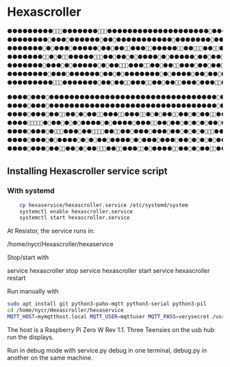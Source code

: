 # Hexascroller

```
⚫⚫⚫⚫⚫⚫⚫⚫⚫🔴🔴🔴⚫⚫⚫⚫⚫⚫⚫🔴🔴🔴⚫⚫⚫⚫⚫⚫⚫⚫⚫⚫⚫⚫⚫⚫⚫⚫⚫⚫⚫⚫🔴⚫⚫⚫⚫⚫⚫⚫⚫⚫⚫⚫⚫⚫⚫⚫⚫⚫
⚫⚫⚫⚫⚫⚫⚫⚫🔴⚫⚫⚫🔴⚫⚫⚫⚫⚫⚫🔴⚫⚫🔴⚫⚫⚫⚫⚫⚫⚫⚫⚫⚫⚫🔴⚫⚫⚫⚫⚫⚫⚫🔴⚫⚫⚫⚫⚫⚫⚫⚫⚫⚫⚫⚫⚫⚫⚫⚫⚫
⚫⚫⚫⚫⚫⚫⚫🔴⚫🔴⚫⚫⚫🔴⚫⚫⚫⚫⚫🔴⚫⚫🔴⚫⚫🔴🔴⚫⚫⚫🔴🔴⚫⚫⚫⚫⚫🔴🔴⚫⚫🔴🔴🔴⚫⚫🔴🔴⚫⚫🔴⚫🔴⚫⚫⚫⚫⚫⚫⚫
⚫⚫⚫⚫⚫⚫⚫🔴🔴⚫🔴⚫🔴🔴⚫⚫⚫⚫⚫🔴🔴🔴⚫⚫🔴⚫⚫🔴⚫🔴⚫⚫⚫⚫🔴⚫🔴⚫⚫⚫⚫⚫🔴⚫⚫🔴⚫⚫🔴⚫🔴🔴⚫⚫⚫⚫⚫⚫⚫⚫
⚫⚫⚫⚫⚫⚫⚫🔴⚫⚫⚫🔴⚫🔴⚫⚫⚫⚫⚫🔴⚫🔴⚫⚫🔴🔴🔴⚫⚫⚫🔴🔴⚫⚫🔴⚫⚫🔴🔴⚫⚫⚫🔴⚫⚫🔴⚫⚫🔴⚫🔴⚫⚫⚫⚫⚫⚫⚫⚫⚫
⚫⚫⚫⚫⚫⚫⚫⚫🔴⚫⚫⚫🔴⚫⚫⚫⚫⚫⚫🔴⚫⚫🔴⚫🔴⚫⚫⚫⚫⚫⚫⚫🔴⚫🔴⚫⚫⚫⚫🔴⚫⚫🔴⚫⚫🔴⚫⚫🔴⚫🔴⚫⚫⚫⚫⚫⚫⚫⚫⚫
⚫⚫⚫⚫⚫⚫⚫⚫⚫🔴🔴🔴⚫⚫⚫⚫⚫⚫⚫🔴⚫⚫🔴⚫⚫🔴🔴⚫⚫⚫🔴🔴⚫⚫🔴⚫⚫🔴🔴⚫⚫⚫🔴⚫⚫⚫🔴🔴⚫⚫🔴⚫⚫⚫⚫⚫⚫⚫⚫⚫

⚫⚫⚫⚫🔴⚫⚫⚫🔴⚫⚫⚫⚫⚫⚫⚫⚫⚫⚫⚫⚫⚫⚫⚫⚫⚫⚫⚫⚫⚫⚫⚫⚫⚫⚫⚫⚫⚫⚫⚫⚫⚫🔴⚫🔴⚫⚫⚫⚫⚫⚫⚫⚫⚫⚫🔴⚫⚫⚫⚫
⚫⚫⚫⚫🔴⚫⚫⚫🔴⚫⚫⚫⚫⚫⚫⚫⚫⚫⚫⚫⚫⚫⚫⚫⚫⚫⚫⚫⚫⚫⚫⚫⚫⚫⚫⚫⚫⚫⚫⚫⚫⚫🔴⚫🔴⚫⚫⚫⚫⚫⚫⚫⚫⚫⚫🔴⚫⚫⚫⚫
⚫⚫⚫⚫🔴⚫⚫⚫🔴⚫⚫🔴🔴⚫⚫🔴⚫🔴⚫⚫🔴🔴⚫⚫⚫🔴🔴⚫⚫⚫🔴🔴⚫🔴⚫🔴⚫⚫🔴🔴⚫⚫🔴⚫🔴⚫⚫🔴🔴⚫⚫🔴⚫🔴⚫🔴⚫⚫⚫⚫
⚫⚫⚫⚫🔴🔴🔴🔴🔴⚫🔴⚫⚫🔴⚫🔴⚫🔴⚫⚫⚫⚫🔴⚫🔴⚫⚫⚫⚫🔴⚫⚫⚫🔴🔴⚫⚫🔴⚫⚫🔴⚫🔴⚫🔴⚫🔴⚫⚫🔴⚫🔴🔴⚫⚫🔴⚫⚫⚫⚫
⚫⚫⚫⚫🔴⚫⚫⚫🔴⚫🔴🔴🔴⚫⚫⚫🔴⚫⚫🔴🔴🔴🔴⚫⚫🔴🔴⚫⚫🔴⚫⚫⚫🔴⚫⚫⚫🔴⚫⚫🔴⚫🔴⚫🔴⚫🔴🔴🔴⚫⚫🔴⚫⚫⚫🔴⚫⚫⚫⚫
⚫⚫⚫⚫🔴⚫⚫⚫🔴⚫🔴⚫⚫⚫⚫🔴⚫🔴⚫🔴⚫⚫🔴⚫⚫⚫⚫🔴⚫🔴⚫⚫⚫🔴⚫⚫⚫🔴⚫⚫🔴⚫🔴⚫🔴⚫🔴⚫⚫⚫⚫🔴⚫⚫⚫⚫⚫⚫⚫⚫
⚫⚫⚫⚫🔴⚫⚫⚫🔴⚫⚫🔴🔴⚫⚫🔴⚫🔴⚫⚫🔴🔴🔴⚫⚫🔴🔴⚫⚫⚫🔴🔴⚫🔴⚫⚫⚫⚫🔴🔴⚫⚫🔴⚫🔴⚫⚫🔴🔴⚫⚫🔴⚫⚫⚫🔴⚫⚫⚫⚫
```

## Installing Hexascroller service script

### With systemd

```bash
    cp hexaservice/hexascroller.service /etc/systemd/system
    systemctl enable hexascroller.service
    systemctl start hexascroller.service
```

At Resistor, the service runs in:

/home/nycr/Hexascroller/hexaservice

Stop/start with

service hexascroller stop
service hexascroller start
service hexascroller restart

Run manually with

```bash
sudo apt install git python3-paho-mqtt python3-serial python3-pil
cd /home/nycr/Hexascroller/hexaservice
MQTT_HOST=mymqtthost.local MQTT_USER=mqttuser MQTT_PASS=verysecret /usr/bin/python3 service.py
```

The host is a Raspberry Pi Zero W Rev 1.1. Three Teensies on the usb hub run the displays.

Run in debug mode with service.py debug in one terminal, debug.py in another on the same machine.
